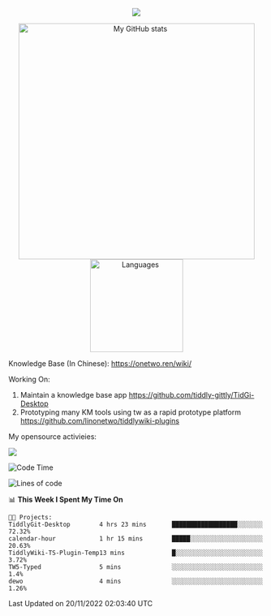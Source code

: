 <a href="https://github.com/linonetwo">
    <p align="center">
        <img src="https://github-profile-trophy.vercel.app/?username=linonetwo&column=7&theme=onedark"/>
    </p>
</a>
<a align="center" href="https://github.com/linonetwo">
  <p align="center">
    <img src="https://github-readme-stats.vercel.app/api?username=linonetwo&show_icons=true&count_private=true" alt="My GitHub stats" width="465"/>
    <img src="https://github-readme-stats.vercel.app/api/top-langs/?username=linonetwo&layout=compact&langs_count=10" alt="Languages" height="183">
  </p>
</a>

Knowledge Base (In Chinese): https://onetwo.ren/wiki/

Working On: 

1. Maintain a knowledge base app https://github.com/tiddly-gittly/TidGi-Desktop
1. Prototyping many KM tools using tw as a rapid prototype platform https://github.com/linonetwo/tiddlywiki-plugins

My opensource activieies:

![](https://visitor-badge.glitch.me/badge?page_id=linonetwo.linonetwo)

<!--START_SECTION:waka-->
![Code Time](http://img.shields.io/badge/Code%20Time-1%2C237%20hrs%203%20mins-blue)

![Lines of code](https://img.shields.io/badge/From%20Hello%20World%20I%27ve%20Written-2%20Million%20lines%20of%20code-blue)

📊 **This Week I Spent My Time On** 

```text
🐱‍💻 Projects: 
TiddlyGit-Desktop        4 hrs 23 mins       ██████████████████░░░░░░░   72.32% 
calendar-hour            1 hr 15 mins        █████░░░░░░░░░░░░░░░░░░░░   20.63% 
TiddlyWiki-TS-Plugin-Temp13 mins             █░░░░░░░░░░░░░░░░░░░░░░░░   3.72% 
TW5-Typed                5 mins              ░░░░░░░░░░░░░░░░░░░░░░░░░   1.4% 
dewo                     4 mins              ░░░░░░░░░░░░░░░░░░░░░░░░░   1.26%

```


 Last Updated on 20/11/2022 02:03:40 UTC
<!--END_SECTION:waka-->
